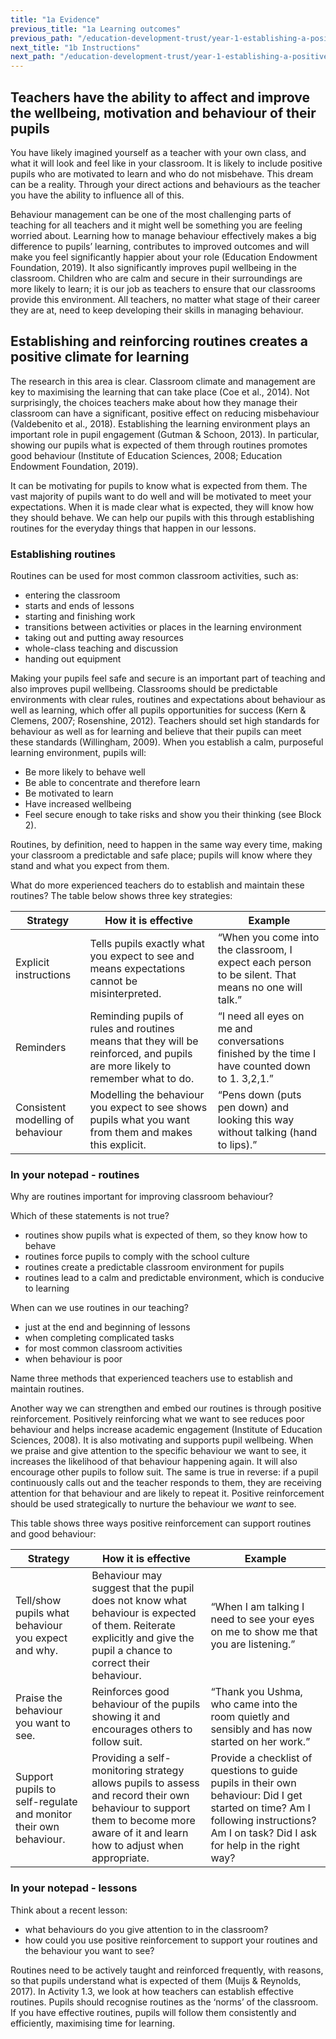 ```yaml
---
title: "1a Evidence"
previous_title: "1a Learning outcomes"
previous_path: "/education-development-trust/year-1-establishing-a-positive-climate-for-learning/autumn-week-1-ect-1a-learning-outcomes"
next_title: "1b Instructions"
next_path: "/education-development-trust/year-1-establishing-a-positive-climate-for-learning/autumn-week-1-ect-1b-instructions"
---
```


## Teachers have the ability to affect and improve the wellbeing, motivation and behaviour of their pupils

You have likely imagined yourself as a teacher with your own class, and what it will look and feel like in your classroom. It is likely to include positive pupils who are motivated to learn and who do not misbehave. This dream can be a reality. Through your direct actions and behaviours as the teacher you have the ability to influence all of this.

Behaviour management can be one of the most challenging parts of teaching for all teachers and it might well be something you are feeling worried about. Learning how to manage behaviour effectively makes a big difference to pupils’ learning, contributes to improved outcomes and will make you feel significantly happier about your role (Education Endowment Foundation, 2019). It also significantly improves pupil wellbeing in the classroom. Children who are calm and secure in their surroundings are more likely to learn; it is our job as teachers to ensure that our classrooms provide this environment. All teachers, no matter what stage of their career they are at, need to keep developing their skills in managing behaviour.

## Establishing and reinforcing routines creates a positive climate for learning

The research in this area is clear. Classroom climate and management are key to maximising the learning that can take place (Coe et al., 2014). Not surprisingly, the choices teachers make about how they manage their classroom can have a significant, positive effect on reducing misbehaviour (Valdebenito et al., 2018). Establishing the learning environment plays an important role in pupil engagement (Gutman & Schoon, 2013). In particular, showing our pupils what is expected of them through routines promotes good behaviour (Institute of Education Sciences, 2008; Education Endowment Foundation, 2019).

It can be motivating for pupils to know what is expected from them. The vast majority of pupils want to do well and will be motivated to meet your expectations. When it is made clear what is expected, they will know how they should behave. We can help our pupils with this through establishing routines for the everyday things that happen in our lessons.

### Establishing routines

Routines can be used for most common classroom activities, such as:

- entering the classroom
- starts and ends of lessons
- starting and finishing work
- transitions between activities or places in the learning environment
- taking out and putting away resources
- whole-class teaching and discussion
- handing out equipment

Making your pupils feel safe and secure is an important part of teaching and also improves pupil wellbeing. Classrooms should be predictable environments with clear rules, routines and expectations about behaviour as well as learning, which offer all pupils opportunities for success (Kern & Clemens, 2007; Rosenshine, 2012). Teachers should set high standards for behaviour as well as for learning and believe that their pupils can meet these standards (Willingham, 2009). When you establish a calm, purposeful learning environment, pupils will:

- Be more likely to behave well
- Be able to concentrate and therefore learn
- Be motivated to learn
- Have increased wellbeing
- Feel secure enough to take risks and show you their thinking (see Block 2).

Routines, by definition, need to happen in the same way every time, making your classroom a predictable and safe place; pupils will know where they stand and what you expect from them.

What do more experienced teachers do to establish and maintain these routines? The table below shows three key strategies:

| Strategy                          | How it is effective                                                                                                           | Example                                                                                             |
| --------------------------------- | ----------------------------------------------------------------------------------------------------------------------------- | --------------------------------------------------------------------------------------------------- |
| Explicit instructions             | Tells pupils exactly what you expect to see and means expectations cannot be misinterpreted.                                  | “When you come into the classroom, I expect each person to be silent. That means no one will talk.” |
| Reminders                         | Reminding pupils of rules and routines means that they will be reinforced, and pupils are more likely to remember what to do. | “I need all eyes on me and conversations finished by the time I have counted down to 1. 3,2,1.”     |
| Consistent modelling of behaviour | Modelling the behaviour you expect to see shows pupils what you want from them and makes this explicit.                       | “Pens down (puts pen down) and looking this way without talking (hand to lips).”                    |

### In your notepad - routines

Why are routines important for improving classroom behaviour?

Which of these statements is not true?

- routines show pupils what is expected of them, so they know how to behave
- routines force pupils to comply with the school culture
- routines create a predictable classroom environment for pupils
- routines lead to a calm and predictable environment, which is conducive to learning

When can we use routines in our teaching?

- just at the end and beginning of lessons
- when completing complicated tasks
- for most common classroom activities
- when behaviour is poor

Name three methods that experienced teachers use to establish and maintain routines.

Another way we can strengthen and embed our routines is through positive reinforcement. Positively reinforcing what we want to see reduces poor behaviour and helps increase academic engagement (Institute of Education Sciences, 2008). It is also motivating and supports pupil wellbeing. When we praise and give attention to the specific behaviour we want to see, it increases the likelihood of that behaviour happening again. It will also encourage other pupils to follow suit. The same is true in reverse: if a pupil continuously calls out and the teacher responds to them, they are receiving attention for that behaviour and are likely to repeat it. Positive reinforcement should be used strategically to nurture the behaviour we _want_ to see.

This table shows three ways positive reinforcement can support routines and good behaviour:

| Strategy                                                         | How it is effective                                                                                                                                                              | Example                                                                                                                                                                             |
| ---------------------------------------------------------------- | -------------------------------------------------------------------------------------------------------------------------------------------------------------------------------- | ----------------------------------------------------------------------------------------------------------------------------------------------------------------------------------- |
| Tell/show pupils what behaviour you expect and why.              | Behaviour may suggest that the pupil does not know what behaviour is expected of them. Reiterate explicitly and give the pupil a chance to correct their behaviour.              | “When I am talking I need to see your eyes on me to show me that you are listening.”                                                                                                |
| Praise the behaviour you want to see.                            | Reinforces good behaviour of the pupils showing it and encourages others to follow suit.                                                                                         | “Thank you Ushma, who came into the room quietly and sensibly and has now started on her work.”                                                                                     |
| Support pupils to self-regulate and monitor their own behaviour. | Providing a self-monitoring strategy allows pupils to assess and record their own behaviour to support them to become more aware of it and learn how to adjust when appropriate. | Provide a checklist of questions to guide pupils in their own behaviour: Did I get started on time? Am I following instructions? Am I on task? Did I ask for help in the right way? |

### In your notepad - lessons

Think about a recent lesson:

- what behaviours do you give attention to in the classroom?
- how could you use positive reinforcement to support your routines and the behaviour you want to see?

Routines need to be actively taught and reinforced frequently, with reasons, so that pupils understand what is expected of them (Muijs & Reynolds, 2017). In Activity 1.3, we look at how teachers can establish effective routines. Pupils should recognise routines as the ‘norms’ of the classroom. If you have effective routines, pupils will follow them consistently and efficiently, maximising time for learning.
